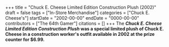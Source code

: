 +++
title = "Chuck E. Cheese Limited Edition Construction Plush (2002)"
draft = false
tags = ["In-Store Merchandise"]
categories = ["Chuck E. Cheese's"]
startDate = "2002-00-00"
endDate = "0000-00-00"
contributors = ["The 64th Gamer"]
citations = []
+++
The ***Chuck E. Cheese Limited Edition Construction Plush* was a special limited plush of Chuck E. Cheese in a construction worker's outfit available in 2002 at the prize counter for $6.99.**
